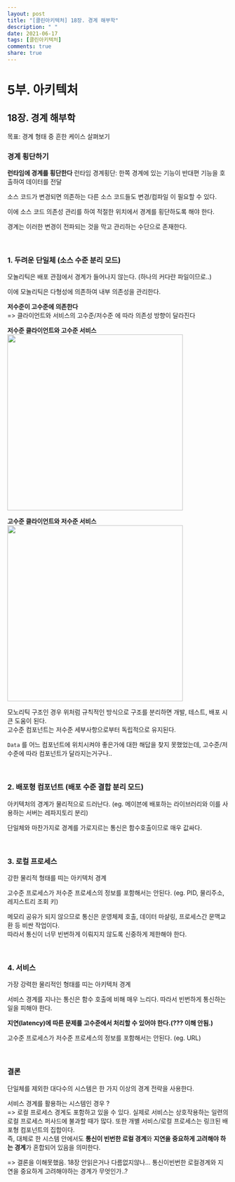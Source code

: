 ```yaml
---
layout: post
title: "[클린아키텍처] 18장. 경계 해부학"
description: " "
date: 2021-06-17
tags: [클린아키텍처]
comments: true
share: true
---
```


# 5부. 아키텍처

## 18장. 경계 해부학

목표: 경계 형태 중 흔한 케이스 살펴보기

### 경계 횡단하기

**런타임에 경계를 횡단한다** 
런타임 경계횡단: 한쪽 경계에 있는 기능이 반대편 기능을 호출하여 데이터를 전달  

소스 코드가 변경되면 의존하는 다른 소스 코드들도 변경/컴파일 이 필요할 수 있다.

이에 소스 코드 의존성 관리를 하여 적절한 위치에서 경계를 횡단하도록 해야 한다.

경계는 이러한 변경이 전파되는 것을 막고 관리하는 수단으로 존재한다.  

&nbsp;

### 1. 두려운 단일체 (소스 수준 분리 모드)

모놀리틱은 배포 관점에서 경계가 들어나지 않는다. (하나의 커다란 파일이므로..)

이에 모놀리틱은 다형성에 의존하여 내부 의존성을 관리한다.  

**저수준이 고수준에 의존한다**  
=> 클라이언트와 서비스의 고수준/저수준 에 따라 의존성 방향이 달라진다

**저수준 클라이언트와 고수준 서비스**  
<img width="400" src="https://user-images.githubusercontent.com/25674959/117564269-40bc9700-b0e6-11eb-8a1e-7175fa7b01c7.png">

**고수준 클라이언트와 저수준 서비스**  
<img width="400" src="https://user-images.githubusercontent.com/25674959/117564281-58941b00-b0e6-11eb-900d-59fa1e908217.png">

모노리틱 구조인 경우 위처럼 규칙적인 방식으로 구조를 분리하면 개발, 테스트, 배포 시 큰 도움이 된다.    
고수준 컴포넌트는 저수준 세부사항으로부터 독립적으로 유지된다.   

`Data` 를 어느 컴포넌트에 위치시켜야 좋은가에 대한 해답을 찾지 못했었는데, 고수준/저수준에 따라 컴포넌트가 달라지는거구나..

&nbsp;

### 2. 배포형 컴포넌트 (배포 수준 결합 분리 모드)

아키텍처의 경계가 물리적으로 드러난다. (eg. 메이븐에 배포하는 라이브러리와 이를 사용하는 서버는 레파지토리 분리)

단일체와 마찬가지로 경계를 가로지르는 통신은 함수호출이므로 매우 값싸다. 

&nbsp;

### 3. 로컬 프로세스

강한 물리적 형태를 띠는 아키텍처 경계

고수준 프로세스가 저수준 프로세스의 정보를 포함해서는 안된다. (eg. PID, 물리주소, 레지스트리 조회 키)

메모리 공유가 되지 않으므로 통신은 운영체제 호출, 데이터 마샬링, 프로세스간 문맥교환 등 비싼 작업이다.  
따라서 통신이 너무 빈번하게 이뤄지지 않도록 신중하게 제한해야 한다.  

&nbsp;

### 4. 서비스

가장 강력한 물리적인 형태를 띠는 아키텍처 경계

서비스 경계를 지나는 통신은 함수 호출에 비해 매우 느리다. 따라서 빈번하게 통신하는 일을 피해야 한다.

**지연(latency)에 따른 문제를 고수준에서 처리할 수 있어야 한다.(??? 이해 안됨.)** 

고수준 프로세스가 저수준 프로세스의 정보를 포함해서는 안된다. (eg. URL)

&nbsp;

### 결론

단일체를 제외한 대다수의 시스템은 한 가지 이상의 경계 전략을 사용한다.  

서비스 경계를 활용하는 시스템인 경우 ?  
=> 로컬 프로세스 경계도 포함하고 있을 수 있다. 실제로 서비스는 상호작용하는 일련의 로컬 프로세스 퍼사드에 불과할 때가 많다. 또한 개별 서비스/로컬 프로세스는 링크된 배포형 컴포넌트의 집합이다.  
즉, 대체로 한 시스템 안에서도 **통신이 빈번한 로컬 경계**와 **지연을 중요하게 고려해야 하는 경계**가 혼합되어 있음을 의미한다.  

=> 결론을 이해못했음. 18장 안읽은거나 다름없지않나... 통신이빈번한 로컬경계와 지연을 중요하게 고려해야하는 경계가 무엇인가..?

